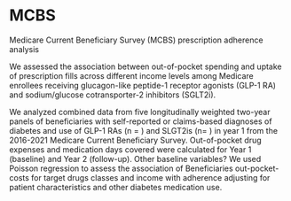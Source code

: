 # MCBS
Medicare Current Beneficiary Survey (MCBS) prescription adherence analysis

We assessed the association between out-of-pocket spending and uptake of prescription fills across different income levels among Medicare enrollees receiving glucagon-like peptide-1 receptor agonists (GLP-1 RA) and sodium/glucose cotransporter-2 inhibitors (SGLT2i). 

 We analyzed combined data from five longitudinally weighted two-year panels of beneficiaries with self-reported or claims-based diagnoses of diabetes and use of GLP-1 RAs (n = ) and SLGT2is (n= ) in year 1 from the 2016-2021 Medicare Current Beneficiary Survey. Out-of-pocket drug expenses and medication days covered were calculated for Year 1 (baseline) and Year 2 (follow-up). Other baseline variables?  We used Poisson regression to assess the association of Beneficiaries out-pocket-costs for target drugs classes and income with adherence adjusting for patient characteristics and other diabetes medication use. 
